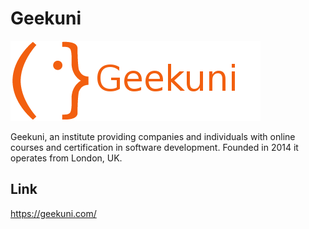 Geekuni
=======

![Geekuni Logo](/images/geekuni.png "Geekuni Logo")


Geekuni, an institute providing companies and individuals with online courses and certification in software development. Founded in 2014 it operates from London, UK.

Link
----
https://geekuni.com/

